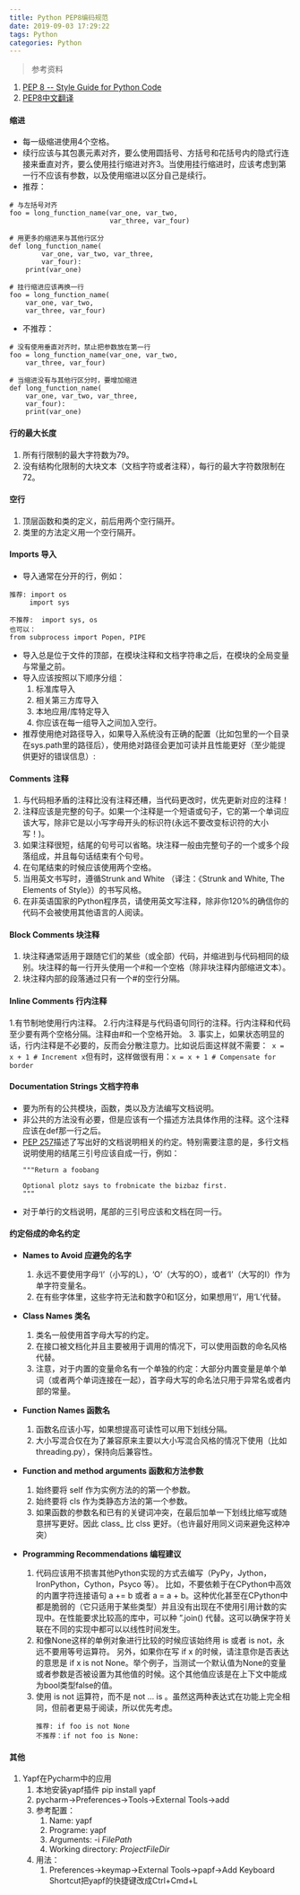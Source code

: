 ```yaml
---
title: Python PEP8编码规范
date: 2019-09-03 17:29:22
tags: Python
categories: Python
---
```

> 参考资料
1. [PEP 8 -- Style Guide for Python Code](https://legacy.python.org/dev/peps/pep-0008/)
2. [PEP8中文翻译](https://blog.csdn.net/ratsniper/article/details/78954852)

#### 缩进
- 每一级缩进使用4个空格。
- 续行应该与其包裹元素对齐，要么使用圆括号、方括号和花括号内的隐式行连接来垂直对齐，要么使用挂行缩进对齐3。当使用挂行缩进时，应该考虑到第一行不应该有参数，以及使用缩进以区分自己是续行。
- 推荐：
```
# 与左括号对齐
foo = long_function_name(var_one, var_two,
                         var_three, var_four)

# 用更多的缩进来与其他行区分
def long_function_name(
        var_one, var_two, var_three,
        var_four):
    print(var_one)

# 挂行缩进应该再换一行
foo = long_function_name(
    var_one, var_two,
    var_three, var_four)
```
- 不推荐：
```
# 没有使用垂直对齐时，禁止把参数放在第一行
foo = long_function_name(var_one, var_two,
    var_three, var_four)

# 当缩进没有与其他行区分时，要增加缩进
def long_function_name(
    var_one, var_two, var_three,
    var_four):
    print(var_one)
```

#### 行的最大长度
1. 所有行限制的最大字符数为79。
2. 没有结构化限制的大块文本（文档字符或者注释），每行的最大字符数限制在72。 

#### 空行
1. 顶层函数和类的定义，前后用两个空行隔开。 
2. 类里的方法定义用一个空行隔开。 

#### Imports 导入
- 导入通常在分开的行，例如：
```
推荐: import os
     import sys

不推荐:  import sys, os
也可以：
from subprocess import Popen, PIPE
```
- 导入总是位于文件的顶部，在模块注释和文档字符串之后，在模块的全局变量与常量之前。 
- 导入应该按照以下顺序分组：
    1. 标准库导入
    2. 相关第三方库导入
    3. 本地应用/库特定导入 
    4. 你应该在每一组导入之间加入空行。
- 推荐使用绝对路径导入，如果导入系统没有正确的配置（比如包里的一个目录在sys.path里的路径后），使用绝对路径会更加可读并且性能更好（至少能提供更好的错误信息）:

#### Comments 注释
1. 与代码相矛盾的注释比没有注释还糟，当代码更改时，优先更新对应的注释！
2. 注释应该是完整的句子。如果一个注释是一个短语或句子，它的第一个单词应该大写，除非它是以小写字母开头的标识符(永远不要改变标识符的大小写！)。 
3. 如果注释很短，结尾的句号可以省略。块注释一般由完整句子的一个或多个段落组成，并且每句话结束有个句号。 
4. 在句尾结束的时候应该使用两个空格。 
5. 当用英文书写时，遵循Strunk and White （译注：《Strunk and White, The Elements of Style》）的书写风格。 
6. 在非英语国家的Python程序员，请使用英文写注释，除非你120%的确信你的代码不会被使用其他语言的人阅读。

#### Block Comments 块注释
1. 块注释通常适用于跟随它们的某些（或全部）代码，并缩进到与代码相同的级别。块注释的每一行开头使用一个#和一个空格（除非块注释内部缩进文本）。 
2. 块注释内部的段落通过只有一个#的空行分隔。

#### Inline Comments 行内注释
1.有节制地使用行内注释。 
2.行内注释是与代码语句同行的注释。行内注释和代码至少要有两个空格分隔。注释由#和一个空格开始。 
3. 事实上，如果状态明显的话，行内注释是不必要的，反而会分散注意力。比如说后面这样就不需要：` x = x + 1 # Increment x`但有时，这样做很有用：`x = x + 1 # Compensate for border`

#### Documentation Strings 文档字符串
- 要为所有的公共模块，函数，类以及方法编写文档说明。
- 非公共的方法没有必要，但是应该有一个描述方法具体作用的注释。这个注释应该在def那一行之后。
- [PEP 257](http://legacy.python.org/dev/peps/pep-0257/)描述了写出好的文档说明相关的约定。特别需要注意的是，多行文档说明使用的结尾三引号应该自成一行，例如：
    ```
    """Return a foobang
    
    Optional plotz says to frobnicate the bizbaz first.
    """
    ```
- 对于单行的文档说明，尾部的三引号应该和文档在同一行。

#### 约定俗成的命名约定
- **Names to Avoid 应避免的名字**
    1. 永远不要使用字母‘l’（小写的L），‘O’（大写的O），或者‘I’（大写的I）作为单字符变量名。 
    2. 在有些字体里，这些字符无法和数字0和1区分，如果想用‘l’，用‘L’代替。

- **Class Names 类名**
    1. 类名一般使用首字母大写的约定。 
    2. 在接口被文档化并且主要被用于调用的情况下，可以使用函数的命名风格代替。 
    3. 注意，对于内置的变量命名有一个单独的约定：大部分内置变量是单个单词（或者两个单词连接在一起），首字母大写的命名法只用于异常名或者内部的常量。

- **Function Names 函数名**
    1. 函数名应该小写，如果想提高可读性可以用下划线分隔。 
    2. 大小写混合仅在为了兼容原来主要以大小写混合风格的情况下使用（比如 threading.py），保持向后兼容性。

- **Function and method arguments 函数和方法参数**
    1. 始终要将 self 作为实例方法的的第一个参数。 
    2. 始终要将 cls 作为类静态方法的第一个参数。 
    3. 如果函数的参数名和已有的关键词冲突，在最后加单一下划线比缩写或随意拼写更好。因此 class_ 比 clss 更好。（也许最好用同义词来避免这种冲突）

- **Programming Recommendations 编程建议**
    1. 代码应该用不损害其他Python实现的方式去编写（PyPy，Jython，IronPython，Cython，Psyco 等）。 比如，不要依赖于在CPython中高效的内置字符连接语句 a += b 或者 a = a + b。这种优化甚至在CPython中都是脆弱的（它只适用于某些类型）并且没有出现在不使用引用计数的实现中。在性能要求比较高的库中，可以种 ”.join() 代替。这可以确保字符关联在不同的实现中都可以以线性时间发生。
    2. 和像None这样的单例对象进行比较的时候应该始终用 is 或者 is not，永远不要用等号运算符。 
    另外，如果你在写 if x 的时候，请注意你是否表达的意思是 if x is not None。举个例子，当测试一个默认值为None的变量或者参数是否被设置为其他值的时候。这个其他值应该是在上下文中能成为bool类型false的值。
    3. 使用 is not 运算符，而不是 not … is 。虽然这两种表达式在功能上完全相同，但前者更易于阅读，所以优先考虑。 
        ```
        推荐: if foo is not None
        不推荐：if not foo is None:
        ```

#### 其他
1. Yapf在Pycharm中的应用
    1. 本地安装yapf插件 pip install yapf
    2. pycharm->Preferences->Tools->External Tools->add
    3. 参考配置：
        1. Name: yapf
        2. Programe: yapf
        3. Arguments: -i $FilePath$
        4. Working directory: $ProjectFileDir$
    4. 用法：
        1. Preferences->keymap->External Tools->papf->Add Keyboard Shortcut把yapf的快捷键改成Ctrl+Cmd+L
